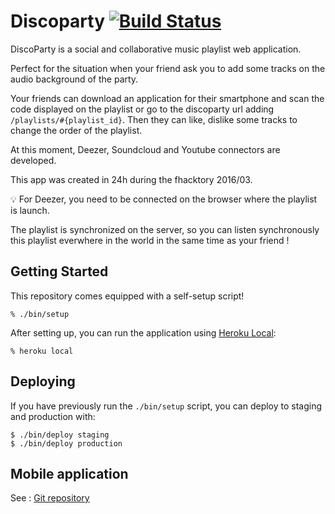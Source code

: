# Discoparty [![Build Status](https://travis-ci.org/fhacktory/Discoparty.svg?branch=master)](https://travis-ci.org/fhacktory/Discoparty)

DiscoParty is a social and collaborative music playlist web application.

Perfect for the situation when your friend ask you to add some tracks on the audio background of the party.

Your friends can download an application for their smartphone and scan the code displayed on the playlist or go to the discoparty url adding `/playlists/#{playlist_id}`.
Then they can like, dislike some tracks to change the order of the playlist.

At this moment, Deezer, Soundcloud and Youtube connectors are developed.

This app was created in 24h during the fhacktory 2016/03.

:bulb: For Deezer, you need to be connected on the browser where the playlist is launch.

The playlist is synchronized on the server, so you can listen synchronously this playlist everwhere in the world in the same time as your friend !

## Getting Started

This repository comes equipped with a self-setup script!

    % ./bin/setup

After setting up, you can run the application using [Heroku Local]:

    % heroku local

[Heroku Local]: https://devcenter.heroku.com/articles/heroku-local

## Deploying

If you have previously run the `./bin/setup` script,
you can deploy to staging and production with:

    $ ./bin/deploy staging
    $ ./bin/deploy production

## Mobile application
[Git repository]: https://github.com/gouz/discoparty-app

See : [Git repository]
